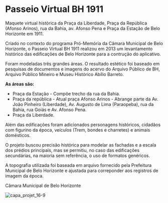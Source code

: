 # Passeio Virtual BH 1911
Maquete virtual histórica da Praça da Liberdade, Praça da República (Afonso Arinos), rua da Bahia, av. Afonso Pena e Praça da Estação de Belo Horizonte em 1911.

Criado no contexto do programa Pró-Memória da Câmara Municipal de Belo Horizonte, o Passeio Virtual BH 1911 realizou em 2013 um levantamento histórico das edificações de Belo Horizonte para a contrução do aplicativo.

Foram modeladas três grandes áreas.  O resultado estético foi baseado em pesquisas de documentos e imagens do acervo do Arquivo Público de BH, Arquivo Público Mineiro e Museu Histórico Abílio Barreto.

<strong>As áreas são:</strong>

   * Praça da Estação - Compõe trecho da rua da Bahia.
   * Praça da república - Atual praça Afonso Arinos - Abrange parte da Av. João Pinheiro (Liberdade), Av. Augusto de Lima  (Paraopeba), rua da Bahia, rua Goiás e Av. Afonso Pena.
   * Praça da Liberdade.

Além das edificações foram adicionados personagens históricos, cidadãos com figurino da época, veículos (Trem, bondes e charretes) e animais domésticos.

O projeto buscou precisão histórica para modelar as fachadas e a escala dos prédios principais, mas se permitiu, no caso das edificações secundárias, na maioria sem referência, o uso de formatos genéricos.

A topografia utilizada foi baseada em arquivo fornecido pela Prefeitura Municipal de Belo Horizonte e ajustada para correponder aos registros de imagem da época.

Câmara Municipal de Belo Horizonte

![capa_projet_16-9](https://user-images.githubusercontent.com/32522822/32104199-32130fc8-bb02-11e7-8248-1dc17849202c.jpg)
